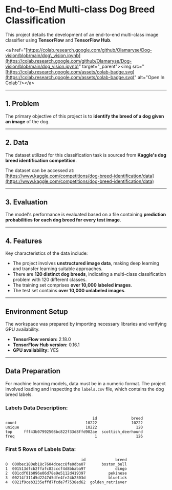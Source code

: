 # End-to-End Multi-class Dog Breed Classification

This project details the development of an end-to-end multi-class image classifier using **TensorFlow** and **TensorFlow Hub**.

\<a href="[https://colab.research.google.com/github/Olamaryse/Dog-vision/blob/main/dog\_vision.ipynb](https://colab.research.google.com/github/Olamaryse/Dog-vision/blob/main/dog_vision.ipynb)" target="\_parent"\>\<img src="[https://colab.research.google.com/assets/colab-badge.svg](https://colab.research.google.com/assets/colab-badge.svg)" alt="Open In Colab"/\>\</a\>

-----

## 1\. Problem

The primary objective of this project is to **identify the breed of a dog given an image** of the dog.

-----

## 2\. Data

The dataset utilized for this classification task is sourced from **Kaggle's dog breed identification competition**.

The dataset can be accessed at: [https://www.kaggle.com/competitions/dog-breed-identification/data](https://www.kaggle.com/competitions/dog-breed-identification/data)

-----

## 3\. Evaluation

The model's performance is evaluated based on a file containing **prediction probabilities for each dog breed for every test image**.

-----

## 4\. Features

Key characteristics of the data include:

  * The project involves **unstructured image data**, making deep learning and transfer learning suitable approaches.
  * There are **120 distinct dog breeds**, indicating a multi-class classification problem with 120 different classes.
  * The training set comprises **over 10,000 labeled images**.
  * The test set contains **over 10,000 unlabeled images**.

-----

## Environment Setup

The workspace was prepared by importing necessary libraries and verifying GPU availability.

  * **TensorFlow version:** 2.18.0
  * **TensorFlow Hub version:** 0.16.1
  * **GPU availability:** YES

-----

## Data Preparation

For machine learning models, data must be in a numeric format. The project involved loading and inspecting the `labels.csv` file, which contains the dog breed labels.

### Labels Data Description:

```
                                      id               breed
count                              10222               10222
unique                             10222                 120
top     fff43b07992508bc822f33d8ffd902ae  scottish_deerhound
freq                                   1                 126
```

### First 5 Rows of Labels Data:

```
                                 id             breed
0  000bec180eb18c7604dcecc8fe0dba07       boston_bull
1  001513dfcb2ffafc82cccf4d8bbaba97             dingo
2  001cdf01b096e06d78e9e5112d419397          pekinese
3  00214f311d5d2247d5dfe4fe24b2303d          bluetick
4  0021f9ceb3235effd7fcde7f7538ed62  golden_retriever
```
